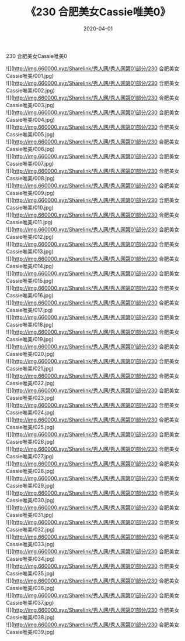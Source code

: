 ﻿---
layout: post
title:  《230 合肥美女Cassie唯美0》
date:   2020-04-01
img: http://img.660000.xyz/Sharelink/秀人网/秀人网第01部分/230 合肥美女Cassie唯美0/000.jpg
categories: [美女, 清纯, 唯美]
---

230 合肥美女Cassie唯美0

  ![](http://img.660000.xyz/Sharelink/秀人网/秀人网第01部分/230 合肥美女Cassie唯美/001.jpg) <br> ![](http://img.660000.xyz/Sharelink/秀人网/秀人网第01部分/230 合肥美女Cassie唯美/002.jpg) <br> ![](http://img.660000.xyz/Sharelink/秀人网/秀人网第01部分/230 合肥美女Cassie唯美/003.jpg) <br> ![](http://img.660000.xyz/Sharelink/秀人网/秀人网第01部分/230 合肥美女Cassie唯美/004.jpg) <br> ![](http://img.660000.xyz/Sharelink/秀人网/秀人网第01部分/230 合肥美女Cassie唯美/005.jpg) <br> ![](http://img.660000.xyz/Sharelink/秀人网/秀人网第01部分/230 合肥美女Cassie唯美/006.jpg) <br> ![](http://img.660000.xyz/Sharelink/秀人网/秀人网第01部分/230 合肥美女Cassie唯美/007.jpg) <br> ![](http://img.660000.xyz/Sharelink/秀人网/秀人网第01部分/230 合肥美女Cassie唯美/008.jpg) <br> ![](http://img.660000.xyz/Sharelink/秀人网/秀人网第01部分/230 合肥美女Cassie唯美/009.jpg) <br> ![](http://img.660000.xyz/Sharelink/秀人网/秀人网第01部分/230 合肥美女Cassie唯美/010.jpg) <br> ![](http://img.660000.xyz/Sharelink/秀人网/秀人网第01部分/230 合肥美女Cassie唯美/011.jpg) <br> ![](http://img.660000.xyz/Sharelink/秀人网/秀人网第01部分/230 合肥美女Cassie唯美/012.jpg) <br> ![](http://img.660000.xyz/Sharelink/秀人网/秀人网第01部分/230 合肥美女Cassie唯美/013.jpg) <br> ![](http://img.660000.xyz/Sharelink/秀人网/秀人网第01部分/230 合肥美女Cassie唯美/014.jpg) <br> ![](http://img.660000.xyz/Sharelink/秀人网/秀人网第01部分/230 合肥美女Cassie唯美/015.jpg) <br> ![](http://img.660000.xyz/Sharelink/秀人网/秀人网第01部分/230 合肥美女Cassie唯美/016.jpg) <br> ![](http://img.660000.xyz/Sharelink/秀人网/秀人网第01部分/230 合肥美女Cassie唯美/017.jpg) <br> ![](http://img.660000.xyz/Sharelink/秀人网/秀人网第01部分/230 合肥美女Cassie唯美/018.jpg) <br> ![](http://img.660000.xyz/Sharelink/秀人网/秀人网第01部分/230 合肥美女Cassie唯美/019.jpg) <br> ![](http://img.660000.xyz/Sharelink/秀人网/秀人网第01部分/230 合肥美女Cassie唯美/020.jpg) <br> ![](http://img.660000.xyz/Sharelink/秀人网/秀人网第01部分/230 合肥美女Cassie唯美/021.jpg) <br> ![](http://img.660000.xyz/Sharelink/秀人网/秀人网第01部分/230 合肥美女Cassie唯美/022.jpg) <br> ![](http://img.660000.xyz/Sharelink/秀人网/秀人网第01部分/230 合肥美女Cassie唯美/023.jpg) <br> ![](http://img.660000.xyz/Sharelink/秀人网/秀人网第01部分/230 合肥美女Cassie唯美/024.jpg) <br> ![](http://img.660000.xyz/Sharelink/秀人网/秀人网第01部分/230 合肥美女Cassie唯美/025.jpg) <br> ![](http://img.660000.xyz/Sharelink/秀人网/秀人网第01部分/230 合肥美女Cassie唯美/026.jpg) <br> ![](http://img.660000.xyz/Sharelink/秀人网/秀人网第01部分/230 合肥美女Cassie唯美/027.jpg) <br> ![](http://img.660000.xyz/Sharelink/秀人网/秀人网第01部分/230 合肥美女Cassie唯美/028.jpg) <br> ![](http://img.660000.xyz/Sharelink/秀人网/秀人网第01部分/230 合肥美女Cassie唯美/029.jpg) <br> ![](http://img.660000.xyz/Sharelink/秀人网/秀人网第01部分/230 合肥美女Cassie唯美/030.jpg) <br> ![](http://img.660000.xyz/Sharelink/秀人网/秀人网第01部分/230 合肥美女Cassie唯美/031.jpg) <br> ![](http://img.660000.xyz/Sharelink/秀人网/秀人网第01部分/230 合肥美女Cassie唯美/032.jpg) <br> ![](http://img.660000.xyz/Sharelink/秀人网/秀人网第01部分/230 合肥美女Cassie唯美/033.jpg) <br> ![](http://img.660000.xyz/Sharelink/秀人网/秀人网第01部分/230 合肥美女Cassie唯美/034.jpg) <br> ![](http://img.660000.xyz/Sharelink/秀人网/秀人网第01部分/230 合肥美女Cassie唯美/035.jpg) <br> ![](http://img.660000.xyz/Sharelink/秀人网/秀人网第01部分/230 合肥美女Cassie唯美/036.jpg) <br> ![](http://img.660000.xyz/Sharelink/秀人网/秀人网第01部分/230 合肥美女Cassie唯美/037.jpg) <br> ![](http://img.660000.xyz/Sharelink/秀人网/秀人网第01部分/230 合肥美女Cassie唯美/038.jpg) <br> ![](http://img.660000.xyz/Sharelink/秀人网/秀人网第01部分/230 合肥美女Cassie唯美/039.jpg) <br>